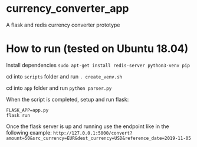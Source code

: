 # currency_converter_app
A flask and redis currency converter prototype

# How to run (tested on Ubuntu 18.04)
Install dependencies
`sudo apt-get install redis-server python3-venv pip`

cd into `scripts` folder and run `. create_venv.sh`

cd into `app` folder and run `python parser.py`

When the script is completed, setup and run flask:
```
FLASK_APP=app.py
flask run
```

Once the flask server is up and running use the endpoint like in the following example:
`http://127.0.0.1:5000/convert?amount=50&src_currency=EUR&dest_currency=USD&reference_date=2019-11-05`
